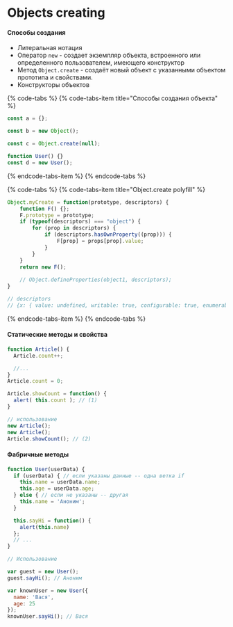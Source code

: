# Objects creating

#### Способы создания

* Литеральная нотация
* Оператор `new` - создает экземпляр объекта, встроенного или определенного пользователем, имеющего конструктор
* Метод `Object.create` - создаёт новый объект с указанными объектом прототипа и свойствами.
* Конструкторы объектов

{% code-tabs %}
{% code-tabs-item title="Способы создания объекта" %}
```javascript
const a = {};

const b = new Object();

const c = Object.create(null);

function User() {}
const d = new User();
```
{% endcode-tabs-item %}
{% endcode-tabs %}

{% code-tabs %}
{% code-tabs-item title="Object.create polyfill" %}
```javascript
Object.myCreate = function(prototype, descriptors) {
    function F() {};
    F.prototype = prototype;
    if (typeof(descriptors) === "object") {
        for (prop in descriptors) {
            if (descriptors.hasOwnProperty((prop))) {
                F[prop] = props[prop].value;
            }
        }
    }
    return new F();
    
    // Object.defineProperties(object1, descriptors);
}

// descriptors
// {x: { value: undefined, writable: true, configurable: true, enumerable: true}}
```
{% endcode-tabs-item %}
{% endcode-tabs %}

#### Статические методы и свойства

```javascript
function Article() {
  Article.count++;

  //...
}
Article.count = 0;

Article.showCount = function() {
  alert( this.count ); // (1)
}

// использование
new Article();
new Article();
Article.showCount(); // (2)
```

#### Фабричные методы

```javascript
function User(userData) {
  if (userData) { // если указаны данные -- одна ветка if
    this.name = userData.name;
    this.age = userData.age;
  } else { // если не указаны -- другая
    this.name = 'Аноним';
  }

  this.sayHi = function() {
    alert(this.name)
  };
  // ...
}

// Использование

var guest = new User();
guest.sayHi(); // Аноним

var knownUser = new User({
  name: 'Вася',
  age: 25
});
knownUser.sayHi(); // Вася
```

